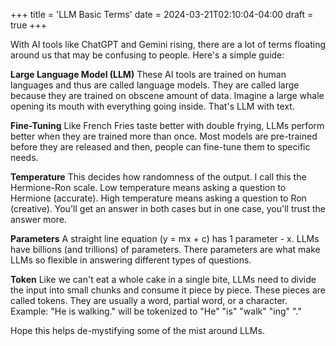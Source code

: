 +++
title = 'LLM Basic Terms'
date = 2024-03-21T02:10:04-04:00
draft = true
+++

With AI tools like ChatGPT and Gemini rising, there are a lot of terms floating around us that may be confusing to people. Here's a simple guide:

**Large Language Model (LLM)**
These AI tools are trained on human languages and thus are called language models. They are called large because they are trained on obscene amount of data. Imagine a large whale opening its mouth with everything going inside. That's LLM with text.

**Fine-Tuning**
Like French Fries taste better with double frying, LLMs perform better when they are trained more than once. Most models are pre-trained before they are released and then, people can fine-tune them to specific needs. 

**Temperature**
This decides how randomness of the output. I call this the Hermione-Ron scale. Low temperature means asking a question to Hermione (accurate). High temperature means asking a question to Ron (creative). You'll get an answer in both cases but in one case, you'll trust the answer more. 

**Parameters**
A straight line equation (y = mx + c) has 1 parameter - x. LLMs have billions (and trillions) of parameters. There parameters are what make LLMs so flexible in answering different types of questions. 

**Token**
Like we can't eat a whole cake in a single bite, LLMs need to divide the input into small chunks and consume it piece by piece. These pieces are called tokens. They are usually a word, partial word, or a character. Example: "He is walking." will be tokenized to "He" "is" "walk" "ing" "."

Hope this helps de-mystifying some of the mist around LLMs.